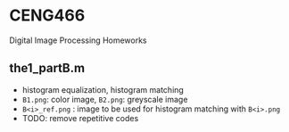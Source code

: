 # CENG466
Digital Image Processing Homeworks

## the1_partB.m

- histogram equalization, histogram matching 
- `B1.png`: color image, `B2.png`: greyscale image
- `B<i>_ref.png` : image to be used for histogram matching with `B<i>.png`
- TODO: remove repetitive codes
